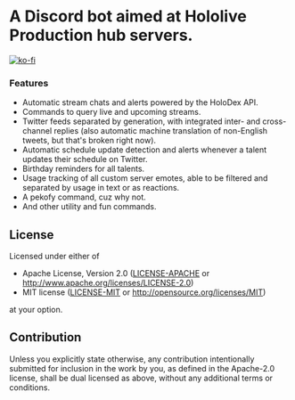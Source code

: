 # A Discord bot aimed at Hololive Production hub servers.
[![ko-fi](https://ko-fi.com/img/githubbutton_sm.svg)](https://ko-fi.com/V7V06BI83)

### Features
* Automatic stream chats and alerts powered by the HoloDex API.
* Commands to query live and upcoming streams.
* Twitter feeds separated by generation, with integrated inter- and cross-channel replies (also automatic machine translation of non-English tweets, but that's broken right now).
* Automatic schedule update detection and alerts whenever a talent updates their schedule on Twitter.
* Birthday reminders for all talents.
* Usage tracking of all custom server emotes, able to be filtered and separated by usage in text or as reactions.
* A pekofy command, cuz why not.
* And other utility and fun commands.

## License

Licensed under either of

 * Apache License, Version 2.0
   ([LICENSE-APACHE](LICENSE-APACHE) or http://www.apache.org/licenses/LICENSE-2.0)
 * MIT license
   ([LICENSE-MIT](LICENSE-MIT) or http://opensource.org/licenses/MIT)

at your option.

## Contribution

Unless you explicitly state otherwise, any contribution intentionally submitted
for inclusion in the work by you, as defined in the Apache-2.0 license, shall be
dual licensed as above, without any additional terms or conditions.
